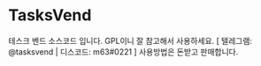 # TasksVend
테스크 벤드 소스코드 입니다. GPL이니 잘 참고해서 사용하세요. [ 텔레그램: @tasksvend | 디스코드: m63#0221  ]
사용방법은 돈받고 판매합니다.
